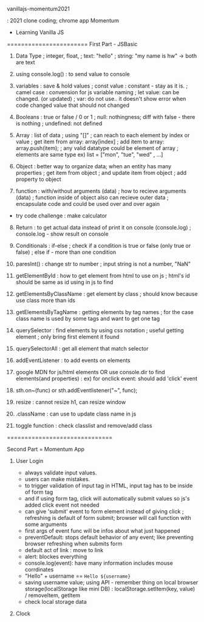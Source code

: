 vanillajs-momentum2021

: 2021 clone coding; chrome app Momentum

- Learning Vanilla JS

=======================
First Part - JSBasic

1. Data Type
   ; integer, float,
   ; text: "hello"
   ; string: "my name is hw"
   -> both are text

2. using console.log()
   : to send value to console

3. variables
   : save & hold values
   ; const value : constant - stay as it is.
   ; camel case : convension for js variable naming
   ; let value: can be changed. (or updated)
   ; var: do not use.. it doesn't show error when code changed value that should not changed

4. Booleans
   : true or false / 0 or 1
   ; null: nothingness; diff with false - there is nothing
   ; undefined: not defined

5. Array
   : list of data
   ; using "[]"
   ; can reach to each element by index or value
   ; get item from array: array[index]
   ; add item to array: array.push(item);
   ; any valid datatype could be element of array
   ; elements are same type
   ex) list = ["mon", "tue", "wed" , ...]

6. Object
   : better way to organize data; when an entity has many properties
   ; get item from object
   ; and update item from object
   ; add property to object

7. function
   : with/without arguments (data)
   ; how to recieve arguments (data)
   ; function inside of object also can recieve outer data
   ; encapsulate code and could be used over and over again

- try code challenge : make calculator

8. Return
   : to get actual data instead of print it on console (console.log)
   ; console.log - show result on console

9. Conditionals
   : if-else
   ; check if a condition is true or false
   (only true or false)
   ; else if - more than one condition

10. paresInt()
    : change str to number
    ; input string is not a number, "NaN"

11. getElementById
    : how to get element from html to use on js
    ; html's id should be same as id using in js to find

12. getElementsByClassName
    : get element by class
    ; should know because use class more than ids

13. getElementsByTagName
    : getting elements by tag names
    ; for the case class name is used by some tags and want to get one tag

14. querySelector
    : find elements by using css notation
    ; useful getting element
    ; only bring first element it found

15. querySelectorAll
    : get all element that match selector

16. addEventListener
    : to add events on elements

17. google MDN for js/html elements
    OR use console.dir to find elements(and properties)
    : ex) for onclick event: should add 'click' event

18. sth.on~(func) or sth.addEventlistener("~", func);

19. resize
    : cannot resize h1, can resize window

20. .className
    : can use to update class name in js

21. toggle function
    : check classlist and remove/add class

==============================

Second Part = Momentum App

1. User Login

   - always validate input values.
   - users can make mistakes.
   - to trigger validation of input tag in HTML, input tag has to be inside of form tag
   - and if using form tag, click will automatically submit values so js's added click event not needed
   - can give 'submit' event to form element instead of giving click ; refreshing is default of form submit; browser will call function with some arguments
   - first args of event func will be infos about what just happened
   - preventDefault: stops default behavior of any event; like preventing browser refreshing when submits form
   - default act of link : move to link
   - alert: blockes everything
   - console.log(event): have many information includes mouse corrdinates
   - "Hello" + username == `Hello ${username}`
   - saving username value; using API - remember thing on local browser storage(localStorage like mini DB)
     : localStorage.setItem(key, value) / removeItem, getItem
   - check local storage data

2. Clock
